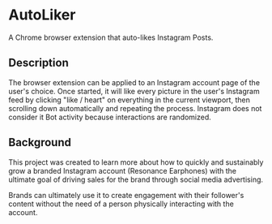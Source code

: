 # AutoLiker

A Chrome browser extension that auto-likes Instagram Posts.

## Description

The browser extension can be applied to an Instagram account page of the user's choice. Once started, it will like every picture in the user's Instagram feed by clicking "like / heart" on everything in the current viewport, then scrolling down automatically and repeating the process. Instagram does not consider it Bot activity because interactions are randomized.

## Background

This project was created to learn more about how to quickly and sustainably grow a branded Instagram account (Resonance Earphones) with the ultimate goal of driving sales for the brand through social media advertising.

Brands can ultimately use it to create engagement with their follower's content without the need of a person physically interacting with the account.
